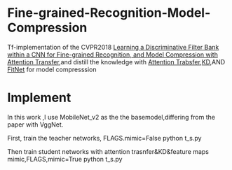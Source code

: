 # Fine-grained-Recognition-Model-Compression

Tf-implementation of the CVPR2018 [Learning a Discriminative Filter Bank within a CNN for Fine-grained Recognition, and Model Compression with Attention Transfer](https://arxiv.org/abs/1611.09932),and distill the knowledge with [Attention Trabsfer]( https://arxiv.org/abs/1612.03928),[KD](https://arxiv.org/pdf/1503.02531.pdf),AND [FitNet](https://arxiv.org/pdf/1412.6550.pdf) for model compresssion

# Implement

In this work ,I use MobileNet_v2 as the the basemodel,differing from the paper with VggNet.

First, train the teacher networks, FLAGS.mimic=False
  python t_s.py
  
Then train student networks with attention trasnfer&KD&feature maps mimic,FLAGS,mimic=True
  python t_s.py
